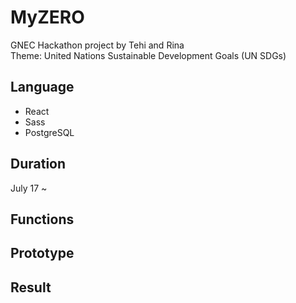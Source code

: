 # MyZERO
GNEC Hackathon project by Tehi and Rina 
<br />
Theme: United Nations Sustainable Development Goals (UN SDGs)

## Language
- React
- Sass
- PostgreSQL

## Duration
July 17 ~

## Functions


## Prototype

## Result
